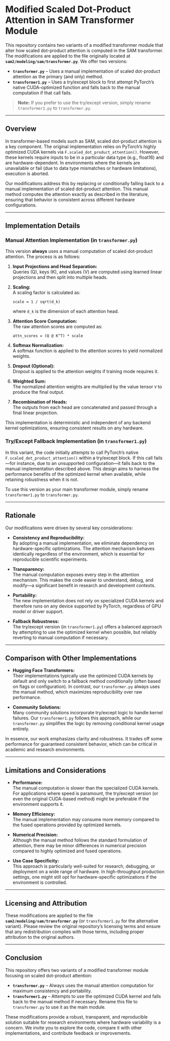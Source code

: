 # Modified Scaled Dot-Product Attention in SAM Transformer Module

This repository contains two variants of a modified transformer module that alter how scaled dot-product attention is computed in the SAM transformer. The modifications are applied to the file originally located at **`sam2/modeling/sam/transformer.py`**. We offer two versions:

- **`transformer.py`** – Uses a manual implementation of scaled dot-product attention as the primary (and only) method.
- **`transformer1.py`** – Uses a try/except block to first attempt PyTorch’s native CUDA-optimized function and falls back to the manual computation if that call fails.

> **Note:** If you prefer to use the try/except version, simply rename `transformer1.py` to `transformer.py`.

---

## Overview

In transformer-based models such as SAM, scaled dot-product attention is a key component. The original implementation relies on PyTorch’s highly optimized CUDA kernels via `F.scaled_dot_product_attention()`. However, these kernels require inputs to be in a particular data type (e.g., float16) and are hardware-dependent. In environments where the kernels are unavailable or fail (due to data type mismatches or hardware limitations), execution is aborted.

Our modifications address this by replacing or conditionally falling back to a manual implementation of scaled dot-product attention. This manual method computes the attention exactly as described in the literature, ensuring that behavior is consistent across different hardware configurations.

---

## Implementation Details

### Manual Attention Implementation (in `transformer.py`)

This version **always** uses a manual computation of scaled dot-product attention. The process is as follows:

1. **Input Projections and Head Separation:**  
   Queries (Q), keys (K), and values (V) are computed using learned linear projections and then split into multiple heads.

2. **Scaling:**  
   A scaling factor is calculated as:

       scale = 1 / sqrt(d_k)

   where `d_k` is the dimension of each attention head.

3. **Attention Score Computation:**  
   The raw attention scores are computed as:

       attn_scores = (Q @ K^T) * scale

4. **Softmax Normalization:**  
   A softmax function is applied to the attention scores to yield normalized weights.

5. **Dropout (Optional):**  
   Dropout is applied to the attention weights if training mode requires it.

6. **Weighted Sum:**  
   The normalized attention weights are multiplied by the value tensor `V` to produce the final output.

7. **Recombination of Heads:**  
   The outputs from each head are concatenated and passed through a final linear projection.

This implementation is deterministic and independent of any backend kernel optimizations, ensuring consistent results on any hardware.

### Try/Except Fallback Implementation (in `transformer1.py`)

In this variant, the code initially attempts to call PyTorch’s native `F.scaled_dot_product_attention()` within a try/except block. If this call fails—for instance, due to an unsupported configuration—it falls back to the manual implementation described above. This design aims to harness the performance benefits of the optimized kernel when available, while retaining robustness when it is not.

To use this version as your main transformer module, simply rename `transformer1.py` to `transformer.py`.

---

## Rationale

Our modifications were driven by several key considerations:

- **Consistency and Reproducibility:**  
  By adopting a manual implementation, we eliminate dependency on hardware-specific optimizations. The attention mechanism behaves identically regardless of the environment, which is essential for reproducible scientific experiments.

- **Transparency:**  
  The manual computation exposes every step in the attention mechanism. This makes the code easier to understand, debug, and modify—a significant benefit in research and development contexts.

- **Portability:**  
  The new implementation does not rely on specialized CUDA kernels and therefore runs on any device supported by PyTorch, regardless of GPU model or driver support.

- **Fallback Robustness:**  
  The try/except version (in `transformer1.py`) offers a balanced approach by attempting to use the optimized kernel when possible, but reliably reverting to manual computation if necessary.

---

## Comparison with Other Implementations

- **Hugging Face Transformers:**  
  Their implementations typically use the optimized CUDA kernels by default and only switch to a fallback method conditionally (often based on flags or configuration). In contrast, our `transformer.py` always uses the manual method, which maximizes reproducibility over raw performance.

- **Community Solutions:**  
  Many community solutions incorporate try/except logic to handle kernel failures. Our `transformer1.py` follows this approach, while our `transformer.py` simplifies the logic by removing conditional kernel usage entirely.

In essence, our work emphasizes clarity and robustness. It trades off some performance for guaranteed consistent behavior, which can be critical in academic and research environments.

---

## Limitations and Considerations

- **Performance:**  
  The manual computation is slower than the specialized CUDA kernels. For applications where speed is paramount, the try/except version (or even the original CUDA-based method) might be preferable if the environment supports it.

- **Memory Efficiency:**  
  The manual implementation may consume more memory compared to the fused operations provided by optimized kernels.

- **Numerical Precision:**  
  Although the manual method follows the standard formulation of attention, there may be minor differences in numerical precision compared to highly optimized and fused operations.

- **Use Case Specificity:**  
  This approach is particularly well-suited for research, debugging, or deployment on a wide range of hardware. In high-throughput production settings, one might still opt for hardware-specific optimizations if the environment is controlled.

---

## Licensing and Attribution

These modifications are applied to the file **`sam2/modeling/sam/transformer.py`** (or `transformer1.py` for the alternative variant). Please review the original repository’s licensing terms and ensure that any redistribution complies with those terms, including proper attribution to the original authors.

---

## Conclusion

This repository offers two variants of a modified transformer module focusing on scaled dot-product attention:

- **`transformer.py`** – Always uses the manual attention computation for maximum consistency and portability.
- **`transformer1.py`** – Attempts to use the optimized CUDA kernel and falls back to the manual method if necessary. Rename this file to `transformer.py` to use it as the main module.

These modifications provide a robust, transparent, and reproducible solution suitable for research environments where hardware variability is a concern. We invite you to explore the code, compare it with other implementations, and contribute feedback or improvements.
